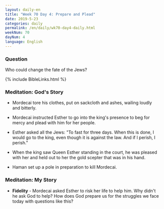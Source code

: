 ```yaml
---
layout: daily-en
title: "Week 70 Day 4: Prepare and Plead"
date: 2019-5-23 
categories: daily
permalink: /en/daily/wk70-day4-daily.html
weekNum: 70
dayNum: 4
language: English
---
```


### Question     
Who could change the fate of the Jews?

{% include BibleLinks.html %} 

### Meditation: God's Story   
+ Mordecai tore his clothes, put on sackcloth and ashes, wailing loudly and bitterly. 

+ Mordecai instructed Esther to go into the king's presence to beg for mercy and plead with him for her people. 

+ Esther asked all the Jews: "To fast for three days. When this is done, I would go to the king, even though it is against the law. And if I perish, I perish." 

+ When the king saw Queen Esther standing in the court, he was pleased with her and held out to her the gold scepter that was in his hand. 

+ Haman set up a pole in preparation to kill Mordecai. 

### Meditation: My Story   
+ **Fidelity** - Mordecai asked Esther to risk her life to help him. Why didn't he ask God to help? How does God prepare us for the struggles we face today with questions like this? 

